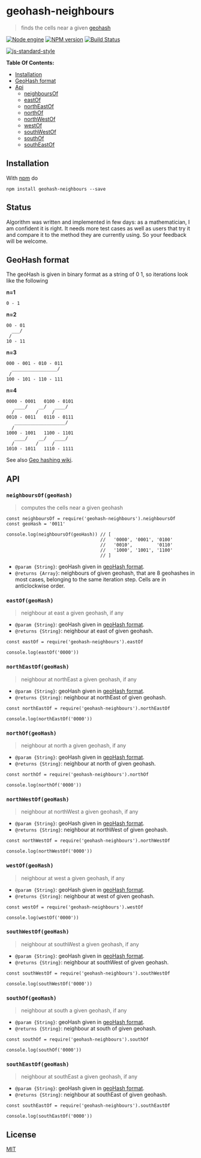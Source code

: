 # geohash-neighbours

> finds the cells near a given [geohash][1]

[![Node engine](https://img.shields.io/node/v/geohash-neighbours.svg)](https://nodejs.org/en/) [![NPM version](https://badge.fury.io/js/geohash-neighbours.svg)](http://badge.fury.io/js/geohash-neighbours) [![Build Status](https://travis-ci.org/fibo/geohash-neighbours.svg?branch=master)](https://travis-ci.org/fibo/geohash-neighbours?branch=master)

[![js-standard-style](https://cdn.rawgit.com/feross/standard/master/badge.svg)](https://github.com/feross/standard)

**Table Of Contents:**

* [Installation](#installation)
* [GeoHash format](#geohash-format)
* [Api](http://g14n.info/dflow/api)
  - [neighboursOf](#neighboursofgeohash)
  - [eastOf](#eastofgeohash)
  - [northEastOf](#northeastofgeohash)
  - [northOf](#northofgeohash)
  - [northWestOf](#northwestofgeohash)
  - [westOf](#westofgeohash)
  - [southWestOf](#southwestofgeohash)
  - [southOf](#southofgeohash)
  - [southEastOf](#southeastofgeohash)

## Installation

With [npm](https://www.npmjs.com/) do

```
npm install geohash-neighbours --save
```

## Status

Algorithm was written and implemented in few days: as a mathematician, I am
confident it is right. It needs more test cases as well as users that try it
and compare it to the method they are currently using.
So your feedback will be welcome.

## GeoHash format

The geoHash is given in binary format as a string of 0 1, so iterations look like the following

**n=1**

```
0 - 1
```

**n=2**

```
00 - 01
  ___/
 /
10 - 11
```

**n=3**

```
000 - 001 - 010 - 011
  _________________/
 /
100 - 101 - 110 - 111
```

**n=4**

```
0000 - 0001   0100 - 0101
   ____/    __/   ____/
  /        /     /
0010 - 0011   0110 - 0111
   ___________________/
  /
1000 - 1001   1100 - 1101
   ____/    __/   ____/
  /        /     /
1010 - 1011   1110 - 1111
```

See also [Geo hashing wiki][2].

## API

### `neighboursOf(geoHash)`

> computes the cells near a given geohash

```
const neighboursOf = require('geohash-neighbours').neighboursOf
const geoHash = '0011'

console.log(neighboursOf(geoHash)) // [
                                   //   '0000', '0001', '0100'
                                   //   '0010',         '0110'
                                   //   '1000', '1001', '1100'
                                   // ]
```

* `@param {String}`: geoHash given in [geoHash format](#geohash-format).
* `@returns {Array}`: neighbours of given geohash, that are 8 geohashes in most cases, belonging to the same iteration step. Cells are in anticlockwise order.

### `eastOf(geoHash)`

> neighbour at east a given geohash, if any

* `@param {String}`: geoHash given in [geoHash format](#geohash-format).
* `@returns {String}`: neighbour at east of given geohash.

```
const eastOf = require('geohash-neighbours').eastOf

console.log(eastOf('0000'))
```

### `northEastOf(geoHash)`

> neighbour at northEast a given geohash, if any

* `@param {String}`: geoHash given in [geoHash format](#geohash-format).
* `@returns {String}`: neighbour at northEast of given geohash.

```
const northEastOf = require('geohash-neighbours').northEastOf

console.log(northEastOf('0000'))
```

### `northOf(geoHash)`

> neighbour at north a given geohash, if any

* `@param {String}`: geoHash given in [geoHash format](#geohash-format).
* `@returns {String}`: neighbour at north of given geohash.

```
const northOf = require('geohash-neighbours').northOf

console.log(northOf('0000'))
```

### `northWestOf(geoHash)`

> neighbour at northWest a given geohash, if any

* `@param {String}`: geoHash given in [geoHash format](#geohash-format).
* `@returns {String}`: neighbour at northWest of given geohash.

```
const northWestOf = require('geohash-neighbours').northWestOf

console.log(northWestOf('0000'))
```

### `westOf(geoHash)`

> neighbour at west a given geohash, if any

* `@param {String}`: geoHash given in [geoHash format](#geohash-format).
* `@returns {String}`: neighbour at west of given geohash.

```
const westOf = require('geohash-neighbours').westOf

console.log(westOf('0000'))
```

### `southWestOf(geoHash)`

> neighbour at southWest a given geohash, if any

* `@param {String}`: geoHash given in [geoHash format](#geohash-format).
* `@returns {String}`: neighbour at southWest of given geohash.

```
const southWestOf = require('geohash-neighbours').southWestOf

console.log(southWestOf('0000'))
```

### `southOf(geoHash)`

> neighbour at south a given geohash, if any

* `@param {String}`: geoHash given in [geoHash format](#geohash-format).
* `@returns {String}`: neighbour at south of given geohash.

```
const southOf = require('geohash-neighbours').southOf

console.log(southOf('0000'))
```

### `southEastOf(geoHash)`

> neighbour at southEast a given geohash, if any

* `@param {String}`: geoHash given in [geoHash format](#geohash-format).
* `@returns {String}`: neighbour at southEast of given geohash.

```
const southEastOf = require('geohash-neighbours').southEastOf

console.log(southEastOf('0000'))
```

## License

[MIT](http://g14n.info/mit-license/)

[1]: https://en.wikipedia.org/wiki/Geohash "Geohash"
[2]: http://wiki.xkcd.com/geohashing/Main_Page "Geo hashing wiki"

